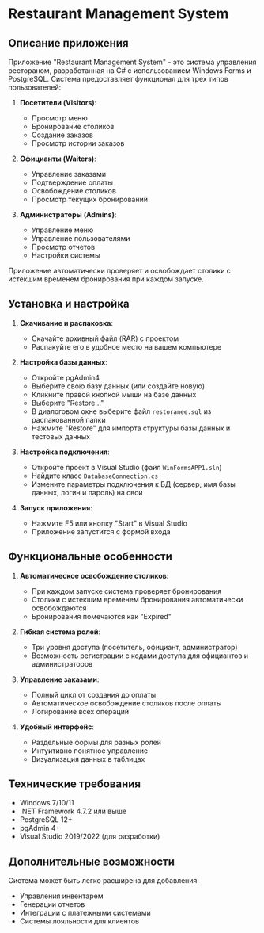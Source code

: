 # Restaurant Management System

## Описание приложения

Приложение "Restaurant Management System" - это система управления рестораном, разработанная на C# с использованием Windows Forms и PostgreSQL. Система предоставляет функционал для трех типов пользователей:

1. **Посетители (Visitors)**:
   - Просмотр меню
   - Бронирование столиков
   - Создание заказов
   - Просмотр истории заказов

2. **Официанты (Waiters)**:
   - Управление заказами
   - Подтверждение оплаты
   - Освобождение столиков
   - Просмотр текущих бронирований

3. **Администраторы (Admins)**:
   - Управление меню
   - Управление пользователями
   - Просмотр отчетов
   - Настройки системы

Приложение автоматически проверяет и освобождает столики с истекшим временем бронирования при каждом запуске.

## Установка и настройка

1. **Скачивание и распаковка**:
   - Скачайте архивный файл (RAR) с проектом
   - Распакуйте его в удобное место на вашем компьютере

2. **Настройка базы данных**:
   - Откройте pgAdmin4
   - Выберите свою базу данных (или создайте новую)
   - Кликните правой кнопкой мыши на базе данных
   - Выберите "Restore..."
   - В диалоговом окне выберите файл `restoranee.sql` из распакованной папки
   - Нажмите "Restore" для импорта структуры базы данных и тестовых данных

3. **Настройка подключения**:
   - Откройте проект в Visual Studio (файл `WinFormsAPP1.sln`)
   - Найдите класс `DatabaseConnection.cs`
   - Измените параметры подключения к БД (сервер, имя базы данных, логин и пароль) на свои

4. **Запуск приложения**:
   - Нажмите F5 или кнопку "Start" в Visual Studio
   - Приложение запустится с формой входа

## Функциональные особенности

1. **Автоматическое освобождение столиков**:
   - При каждом запуске система проверяет бронирования
   - Столики с истекшим временем бронирования автоматически освобождаются
   - Бронирования помечаются как "Expired"

2. **Гибкая система ролей**:
   - Три уровня доступа (посетитель, официант, администратор)
   - Возможность регистрации с кодами доступа для официантов и администраторов

3. **Управление заказами**:
   - Полный цикл от создания до оплаты
   - Автоматическое освобождение столиков после оплаты
   - Логирование всех операций

4. **Удобный интерфейс**:
   - Раздельные формы для разных ролей
   - Интуитивно понятное управление
   - Визуализация данных в таблицах

## Технические требования

- Windows 7/10/11
- .NET Framework 4.7.2 или выше
- PostgreSQL 12+
- pgAdmin 4+
- Visual Studio 2019/2022 (для разработки)

## Дополнительные возможности

Система может быть легко расширена для добавления:
- Управления инвентарем
- Генерации отчетов
- Интеграции с платежными системами
- Системы лояльности для клиентов
